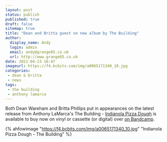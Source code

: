 ```yaml
---
layout: post
status: publish
published: true
draft: false
sitemap: true
title: "Dean and Britta guest on new album by The Building"
author:
  display_name: Andy
  login: admin
  email: andy@grange85.co.uk
  url: http://www.grange85.co.uk
date: 2021-04-23 16:47
imageurl: https://f4.bcbits.com/img/a0065171340_10.jpg
categories:
 - dean & britta
 - news
tags:
 - the building
 - anthony lamarca
---
```

Both Dean Wareham and Britta Phillips put in appearances on the latest release from Anthony LaMarca's The Building -  [Indianola Pizza Dough](https://thebuilding.bandcamp.com/album/indianola-pizza-dough) is available to buy now on vinyl or cassette (or digital) over [on Bandcamp](https://thebuilding.bandcamp.com/album/indianola-pizza-dough).

{% ahfowimage "https://f4.bcbits.com/img/a0065171340_10.jpg" "Indianola Pizza Dough - The Building" %}